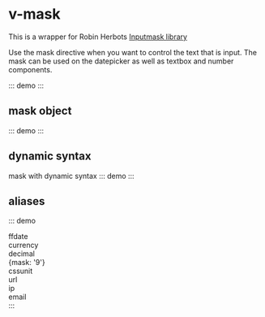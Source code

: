 # v-mask

This is a wrapper for Robin Herbots [Inputmask library](https://github.com/RobinHerbots/Inputmask)

Use the mask directive when you want to control the text that is input.
The mask can be used on the datepicker as well as textbox and number components.

::: demo
<textbox v-mask="'99999 999999'"/>
:::

## mask object
::: demo
<textbox v-mask="{mask:'(999) 999-9999'}"/>
:::

## dynamic syntax
mask with dynamic syntax
::: demo
<textbox v-mask="{mask:'9-a{1,3}9{1,3}'}"/>
:::

## aliases
::: demo
<row>
	<column>
		<input-group>
			<div slot="prepend" class="input-group-text mb-2">ffdate</div>
			<textbox name="date" v-mask="{alias: 'ffdate'}" />
		</input-group>
	</column>
	<column>
		<input-group>
			<div slot="prepend" class="input-group-text mb-2">currency</div>
			<textbox v-mask="{alias: 'currency'}"/>
		</input-group>
	</column>
	<column>
		<input-group>
			<div slot="prepend" class="input-group-text mb-2">decimal</div>
			<textbox v-mask="{alias: 'decimal'}"/>
		</input-group>
	</column>
	<column>
		<input-group>
			<div slot="prepend" class="input-group-text mb-2">{mask: '9'}</div>
			<textbox v-mask="{mask: '9'}"/>
		</input-group>
	</column>
</row>
<row>
	<column>
		<input-group>
			<div slot="prepend" class="input-group-text mb-2">cssunit</div>
			<textbox name="date" v-mask="{alias: 'cssunit'}" />
		</input-group>
	</column>
	<column>
		<input-group>
			<div slot="prepend" class="input-group-text mb-2">url</div>
			<textbox v-mask="{alias: 'url'}"/>
		</input-group>
	</column>
	<column>
		<input-group>
			<div slot="prepend" class="input-group-text mb-2">ip</div>
			<textbox v-mask="{alias: 'ip'}"/>
		</input-group>
	</column>
	<column>
		<input-group>
			<div slot="prepend" class="input-group-text mb-2">email</div>
			<textbox v-mask="{alias: 'email'}"/>
		</input-group>
	</column>
</row>
:::

<script>
	export default {
		data(){
			return {
				model1:'',
			}
		}
	}
</script>